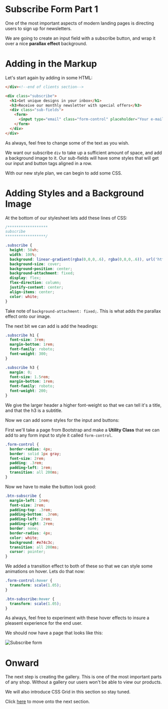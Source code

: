 # Subscribe Form Part 1

One of the most important aspects of modern landing pages is directing users to sign up for newsletters.

We are going to create an input field with a subscribe button, and wrap it over a nice **parallax effect** background.

# Adding in the Markup

Let's start again by adding in some HTML:

```HTML
</div><!--end of clients section-->

<div class="subscribe">
  <h1>Get unique designs in your inbox</h1>
  <h3>Receive our monthly newsletter with special offers</h3>
  <div class="sub-fields">
    <form>
      <input type="email" class="form-control" placeholder="Your e-mail"><button class="btn-subscribe">Subscribe</button>
    </form>
  </div>
</div>
```

As always, feel free to change some of the text as you wish.

We want our subscribe `div` to take up a sufficient amount of space, and add a background image to it. Our sub-fields will have some styles that will get our input and button tags aligned in a row.

With our new style plan, we can begin to add some CSS.

# Adding Styles and a Background Image

 At the bottom of our stylesheet lets add these lines of CSS:

 ```CSS
 /******************
 subscribe
 ******************/

 .subscribe {
   height: 50vh;
   width: 100%;
   background: linear-gradient(rgba(0,0,0,.6), rgba(0,0,0,.6)), url('https://images.pexels.com/photos/637076/pexels-photo-637076.jpeg?auto=compress&cs=tinysrgb&dpr=2&h=650&w=940');
   background-size: cover;
   background-position: center;
   background-attachment: fixed;
   display: flex;
   flex-direction: column;
   justify-content: center;
   align-items: center;
   color: white;
 }

 ```

 Take note of ```background-attachment: fixed;```. This is what adds the parallax effect onto our image.

 The next bit we can add is add the headings:

 ```CSS
 .subscribe h1 {
   font-size: 3rem;
   margin-bottom: 1rem;
   font-family: roboto;
   font-weight: 300;
 }

 .subscribe h3 {
   margin: 0;
   font-size: 1.5rem;
   margin-bottom: 1rem;
   font-family: roboto;
   font-weight: 200;
 }
 ```

We give the larger header a higher font-weight so that we can tell it's a title, and that the h3 is a subtitle.

Now we can add some styles for the input and buttons:

First we'll take a page from Bootstrap and make a **Utility Class** that we can add to any form input to style it called `form-control`.

```CSS
.form-control {
  border-radius: 4px;
  border: solid 1px gray;
  font-size: 2rem;
  padding: .3rem;
  padding-left: 1rem;
  transition: all 200ms;
}
```

Now we have to make the button look good:

```CSS
.btn-subscribe {
  margin-left: 1rem;
  font-size: 2rem;
  padding-top: .3rem;
  padding-bottom: .3rem;
  padding-left: 2rem;
  padding-right: 2rem;
  border: none;
  border-radius: 4px;
  color: white;
  background: #e74c3c;
  transition: all 200ms;
  cursor: pointer;
}

```

We added a transition effect to both of these so that we can style some animations on hover. Lets do that now:

```CSS
.form-control:hover {
  transform: scale(1.05);
}

.btn-subscribe:hover {
  transform: scale(1.05);
}
```

As always, feel free to experiment with these hover effects to insure a pleasent experience for the end user.

We should now have a page that looks like this:

![Subscribe form](images/landing.png "subscribe form")  

# Onward

The next step is creating the gallery. This is one of the most important parts of any shop. Without a gallery our users won't be able to view our products.

We will also introduce CSS Grid in this section so stay tuned.

Click [here](../P05-Gallery-Showcase/content.md) to move onto the next section.
